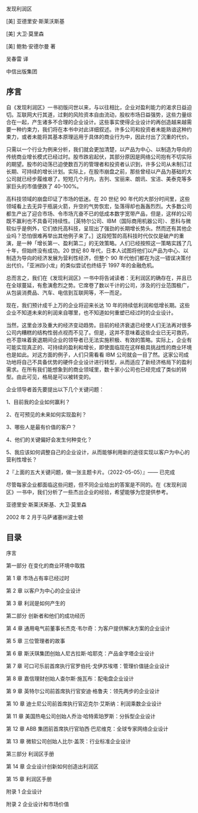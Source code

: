 发现利润区

[美] 亚德里安·斯莱沃斯基

[美] 大卫·莫里森

[美] 鲍勃·安德尔曼 著

吴春雷 译

中信出版集团

## 序言

自《发现利润区》一书初版问世以来，与以往相比，企业对盈利能力的渴求日益迫切。互联网大行其道，过剩的风险资本自由流动，股权市场日益强势，这些力量综合在一起，产生诸多不合理的企业设计。这些事实使得企业设计的再创造越来越需要一种约束力，我们将在本书中对此详细叙述。许多公司和投资者未能熟谙这种约束力，或者未能将其基本原理运用于具体的商业行为中，因此付出了沉重的代价。

只需以一个行业为例来分析，我们就会更加清楚，以产品为中心、以制造为导向的传统商业增长模式已经过时。股市跌宕起伏，其部分原因是网络公司抱有不切实际的期望。股市的动荡已迫使数百万的管理者和投资者认识到，许多公司从未制订过长期、可持续的增长计划。实际上，在股市崩盘之前，那些曾经以产品为基础的大公司就已经步履维艰了。短短几个月内，吉列、宝丽来、朗讯、宝洁、美泰克等多家巨头的市值便跌了 40-100%。

高科技领域的崩盘印证了市场的低迷。在 20 世纪 90 年代的大部分时间里，这些领域看上去无异于瓶装火箭，升空的气势恢宏，坠落得却也轰轰烈烈。大多数公司都生产出了迎合市场、令市场亢奋不已的低成本数字宽带产品，但是，这样的公司既不赢利也不具备可持续性。［英特尔公司、IBM（国际商用机器公司）、思科与微软似乎是例外，它们依托高科技，呈现出了强劲的长期增长势头。然而还有其他企业吗？恐怕很难再举出其他例子来了。］这段短暂的高科技时代仅仅是破产的重演，是一种「增长第一、盈利第二」的无效策略。人们已经按照这一策略实践了几十年，但始终没有成功。20 世纪 80 年代，日本人试图将他们以产品为中心、以制造为导向的经济发展为营利性经济，但整个 90 年代他们都在为这一错误决策付出代价。「亚洲四小龙」的类似尝试也终结于 1997 年的金融危机。

总而言之，我们在《发现利润区》一书中将告诫读者：无利润区的确存在，并且已在全球蔓延，有愈演愈烈之势。它席卷了数以千计的公司，涉及的行业范围极广，从包装消费品、汽车、电信到互联网等，不一而足。

现在，我们预计成千上万的企业将迎来长达 10 年的持续低利润和低增长期。这些企业不知道未来的利润来自哪里，也不知道如何重塑已经过时的企业设计。

当然，这里会涉及重大的经济变动趋势。目前的经济衰退已经使人们无法再对很多公司内糟糕的结构性弱点视而不见了。但是，这并不意味着这些企业已无可救药，也不意味着衰退期间企业的领导者已无法实施积极、有效的策略。实际上，企业有可能实现真正的、可持续的盈利和增长，即使面临现在这样极具挑战性的商业环境也是如此。对这方面的例子，人们只需看看 IBM 公司就会一目了然。这家公司成功地将自己不具备优势的硬件企业设计进行转型，从而适应了新经济格局下的盈利需求。在所有我们能想象到的商业领域里，数十家小公司也已经完成了类似的转型。由此可见，格局是可以被转变的。

企业领导者首先要提出以下几个关键问题：

1、目前我的企业如何赢利？

2、在可预见的未来如何实现盈利？

3、哪些人是最有价值的客户？

4、他们的关键偏好会发生何种变化？

5、我应该如何调整自己的企业设计，从而能够利用新的途径实现以客户为中心的营利性增长？

2『上面的五大关键问题，做一张主题卡片。（2022-05-05）』—— 已完成

尽管每家企业都面临这些问题，但不同企业给出的答案是不同的。在《发现利润区》一书中，我们分析了一些杰出企业的经验，希望能够为您提供参考。

亚德里安·斯莱沃斯基、大卫·莫里森

2002 年 2 月于马萨诸塞州波士顿

## 目录

序言

第一部分 在变化的商业环境中取胜

第 1 章 市场占有率已经过时

第 2 章 以客户为中心的企业设计

第 3 章 利润是如何产生的

第二部分 创新者和他们的成功经历

第 4 章 通用电气前董事长杰克·韦尔奇：为客户提供解决方案的企业设计

第 5 章 三位管理者的故事

第 6 章 斯沃琪集团创始人尼古拉斯·哈耶克：产品金字塔企业设计

第 7 章 可口可乐前首席执行官罗伯托·戈伊苏埃塔：管理价值链企业设计

第 8 章 嘉信理财创始人查尔斯·施瓦布：配电盘企业设计

第 9 章 英特尔公司前首席执行官安迪·格鲁夫：领先两步的企业设计

第 10 章 迪士尼公司前首席执行官迈克尔·艾斯纳：利润乘数企业设计

第 11 章 美国热电公司创始人乔治·哈特索珀罗斯：分拆型企业设计

第 12 章 ABB 集团前首席执行官珀西·巴尼维克：全球专家网络企业设计

第 13 章 微软公司创始人比尔·盖茨：行业标准企业设计

第三部分 利润区手册

第 14 章 企业设计创新如何创造出利润区

第 15 章 利润区手册

附录 1 企业设计

附录 2 企业设计和市场价值